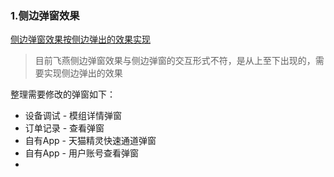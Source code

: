 ### 1.侧边弹窗效果
[侧边弹窗效果按侧边弹出的效果实现](https://aone.alibaba-inc.com/req/23118525)

> 目前飞燕侧边弹窗效果与侧边弹窗的交互形式不符，是从上至下出现的，需要实现侧边弹出的效果

整理需要修改的弹窗如下：
- 设备调试 - 模组详情弹窗
- 订单记录 - 查看弹窗
- 自有App - 天猫精灵快速通道弹窗
- 自有App - 用户账号查看弹窗
- 